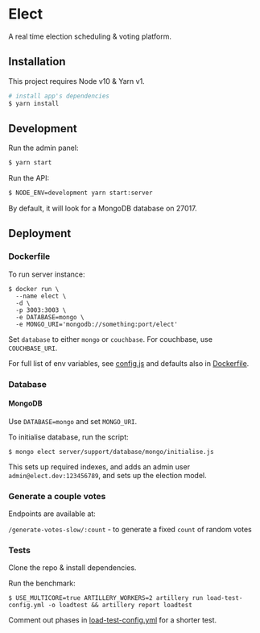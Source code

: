 # Elect

A real time election scheduling & voting platform.

## Installation

This project requires Node v10 & Yarn v1.

``` bash
# install app's dependencies
$ yarn install
```

## Development

Run the admin panel:

```bash
$ yarn start
```

Run the API:

```bash
$ NODE_ENV=development yarn start:server
```

By default, it will look for a MongoDB database on 27017.

## Deployment

### Dockerfile

To run server instance:

```
$ docker run \
  --name elect \
  -d \
  -p 3003:3003 \
  -e DATABASE=mongo \
  -e MONGO_URI='mongodb://something:port/elect'
```

Set `database` to either `mongo` or `couchbase`. For couchbase, use `COUCHBASE_URI`.

For full list of env variables, see [config.js](server/config.js) and defaults also in [Dockerfile](./Dockerfile).

### Database

#### MongoDB

Use `DATABASE=mongo` and set `MONGO_URI`.

To initialise database, run the script:

```
$ mongo elect server/support/database/mongo/initialise.js
```

This sets up required indexes, and adds an admin user `admin@elect.dev:123456789`, and sets up the election model.

### Generate a couple votes

Endpoints are available at:

`/generate-votes-slow/:count` - to generate a fixed `count` of random votes

### Tests

Clone the repo & install dependencies.

Run the benchmark:
```
$ USE_MULTICORE=true ARTILLERY_WORKERS=2 artillery run load-test-config.yml -o loadtest && artillery report loadtest
```


Comment out phases in [load-test-config.yml](./load-test-config.yml) for a shorter test.
